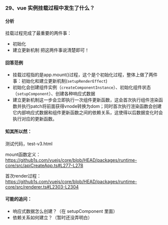 ### 29、vue 实例挂载过程中发生了什么？
#### 分析
挂载过程完成了最重要的两件事：
- 初始化
- 建立更新机制
把这两件事说清楚即可！

#### 回答范例
- 挂载过程指的是app.mount()过程，这个是个初始化过程，整体上做了两件事：初始化和建立更新机制(`setupRenderEffect`)
- 初始化会创建组件实例（`createComponentInstance`）、初始化组件状态（`setupComponent`）、创建各种响应式数据
- 建立更新机制这一步会立即执行一次组件更新函数，这会首次执行组件渲染函数并执行patch将前面获得vnode转换为dom；同时首次执行渲染函数会创建它内部响应式数据和组件更新函数之间的依赖关系，这使得以后数据变化时会执行对应的更新函数。


#### 知其所以然：
测试代码，test-v3.html

mount函数定义：
https://github1s.com/vuejs/core/blob/HEAD/packages/runtime-core/src/apiCreateApp.ts#L277-L278

首次render过程：
https://github1s.com/vuejs/core/blob/HEAD/packages/runtime-core/src/renderer.ts#L2303-L2304

#### 可能的追问：
- 响应式数据怎么创建？（在 setupComponent 里面）
- 依赖关系如何建立？（暂时还没弄明白）